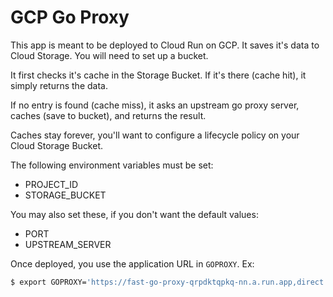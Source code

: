# GCP Go Proxy

This app is meant to be deployed to Cloud Run on GCP. It saves it's data to Cloud Storage. You will need to set up a bucket.

It first checks it's cache in the Storage Bucket. If it's there (cache hit), it simply returns the data.

If no entry is found (cache miss), it asks an upstream go proxy server, caches (save to bucket), and returns the result.

Caches stay forever, you'll want to configure a lifecycle policy on your Cloud Storage Bucket.

The following environment variables must be set:

- PROJECT_ID
- STORAGE_BUCKET

You may also set these, if you don't want the default values:

- PORT
- UPSTREAM_SERVER

Once deployed, you use the application URL in `GOPROXY`. Ex:

```sh
$ export GOPROXY='https://fast-go-proxy-qrpdktqpkq-nn.a.run.app,direct'
```
